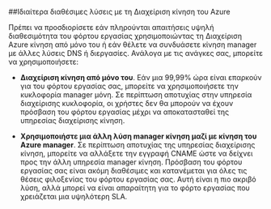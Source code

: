 ##<a name="highly-available-solutions-with-azure-traffic-manager"></a>Ιδιαίτερα διαθέσιμες λύσεις με τη Διαχείριση κίνηση του Azure

Πρέπει να προσδιορίσετε εάν πληρούνται απαιτήσεις υψηλή διαθεσιμότητα του φόρτου εργασίας χρησιμοποιώντας τη Διαχείριση Azure κίνηση από μόνο του ή εάν θέλετε να συνδυάσετε κίνηση manager με άλλες λύσεις DNS ή διεργασίες. Ανάλογα με τις ανάγκες σας, μπορείτε να χρησιμοποιήσετε:

- **Διαχείριση κίνηση από μόνο του**. Εάν μια 99,99% ώρα είναι επαρκούν για του φόρτου εργασίας σας, μπορείτε να χρησιμοποιήσετε την κυκλοφορία manager μόνη. Σε περίπτωση αποτυχίας στην υπηρεσία διαχείρισης κυκλοφορία, οι χρήστες δεν θα μπορούν να έχουν πρόσβαση του φόρτου εργασίας μέχρι να αποκατασταθεί της υπηρεσίας διαχείρισης κίνηση.

- **Χρησιμοποιήστε μια άλλη λύση manager κίνηση μαζί με κίνηση του Azure manager**. Σε περίπτωση αποτυχίας της υπηρεσίας διαχείρισης κίνηση, μπορείτε να αλλάξετε την εγγραφή CNAME ώστε να δείχνει προς την άλλη υπηρεσία manager κίνηση. Πρόσβαση του φόρτου εργασίας σας είναι ακόμη διαθέσιμες και κατανέμεται για όλες τις θέσεις φιλοξενίας του φόρτου εργασίας σας. Αυτή είναι η πιο ακριβό λύση, αλλά μπορεί να είναι απαραίτητη για το φόρτο εργασίας που χρειάζεται μια υψηλότερη SLA.
